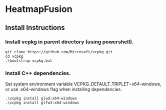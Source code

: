 # HeatmapFusion

## Install Instructions
### Install vcpkg in parent directory (using powershell).
```
git clone https://github.com/Microsoft/vcpkg.git
cd vcpkg
.\bootstrap-vcpkg.bat
```

### Install C++ dependencies.
Set system environment variable VCPKG_DEFAULT_TRIPLET=x64-windows, or use :x64-windows flag when installing dependencies.
```
.\vcpkg install glad:x64-windows
.\vcpkg install glfw3:x64-windows
```